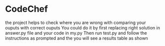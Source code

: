 # CodeChef
the project helps to check where you are wrong with comparing your ouputs with correct ouputs
You could do it by first replacing right solution in answer.py file and your code in my.py
Then run test.py
and follow the instructions as prompted and the you will see a results table as shown
